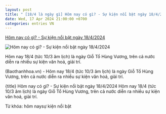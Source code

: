 ```yaml
---
layout: post
title: " [18/4 là ngày gì] Hôm nay có gì? - Sự kiện nổi bật ngày 18/4/2024"
date: Wed, 17 Apr 2024 21:00:00 +0700
categories: entries VN
---
```

[Hôm nay có gì? - Sự kiện nổi bật ngày 18/4/2024](https://baothanhhoa.vn/hom-nay-co-gi-su-kien-noi-bat-ngay-18-4-2024-211990.htm)

![Hôm nay có gì? - Sự kiện nổi bật ngày 18/4/2024](https://baothanhhoa.vn/thumbnail/news/hom-nay-co-gi-su-kien-noi-bat-ngay-18-4-2024-di2416d205d4065116t1635l8-on-gian-khung-nhiep.gif)

Hôm nay 18/4 (tức 10/3 âm lịch) là ngày Giỗ Tổ Hùng Vương, trên cả nước diễn ra nhiều sự kiện văn hoá, giải trí.

(Baothanhhoa.vn) - Hôm nay 18/4 (tức 10/3 âm lịch) là ngày Giỗ Tổ Hùng Vương, trên cả nước diễn ra nhiều sự kiện văn hoá, giải trí.

{title} Hôm nay có gì? - Sự kiện nổi bật ngày 18/4/2024 Hôm nay 18/4 (tức 10/3 âm lịch) là ngày Giỗ Tổ Hùng Vương, trên cả nước diễn ra nhiều sự kiện văn hoá, giải trí.



Từ khóa: hôm naysự kiện nổi bật

